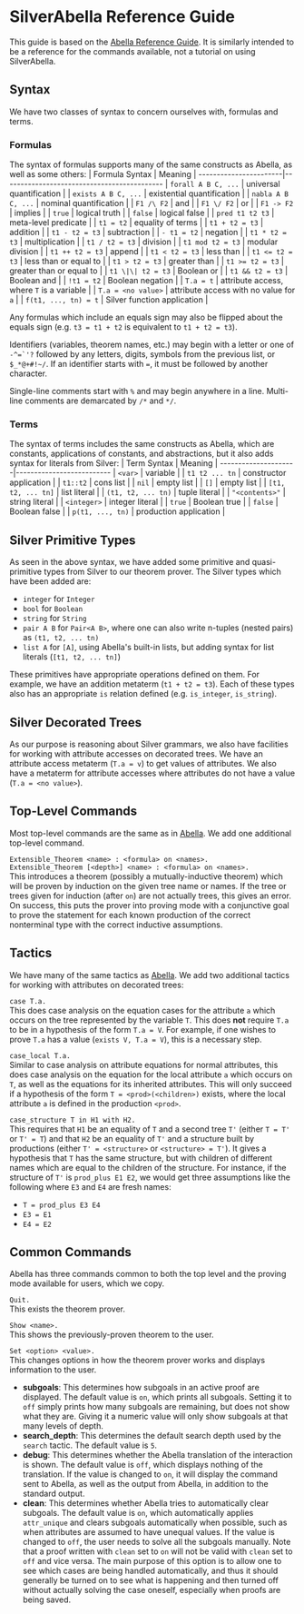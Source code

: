 

# SilverAbella Reference Guide
This guide is based on the [Abella Reference Guide][1].  It is
similarly intended to be a reference for the commands available, not a
tutorial on using SilverAbella.



## Syntax
We have two classes of syntax to concern ourselves with, formulas and
terms.

### Formulas
The syntax of formulas supports many of the same constructs as Abella,
as well as some others:
   | Formula Syntax       | Meaning                                   |
   -----------------------|--------------------------------------------
   | `forall A B C, ...`  | universal quantification                  |
   | `exists A B C, ...`  | existential quantification                |
   | `nabla A B C, ...`   | nominal quantification                    |
   | `F1 /\ F2`           | and                                       |
   | `F1 \/ F2`           | or                                        |
   | `F1 -> F2`           | implies                                   |
   | `true`               | logical truth                             |
   | `false`              | logical false                             |
   | `pred t1 t2 t3`      | meta-level predicate                      |
   | `t1 = t2`            | equality of terms                         |
   | `t1 + t2 = t3`       | addition                                  |
   | `t1 - t2 = t3`       | subtraction                               |
   | `- t1 = t2`          | negation                                  |
   | `t1 * t2 = t3`       | multiplication                            |
   | `t1 / t2 = t3`       | division                                  |
   | `t1 mod t2 = t3`     | modular division                          |
   | `t1 ++ t2 = t3`      | append                                    |
   | `t1 < t2 = t3`       | less than                                 |
   | `t1 <= t2 = t3`      | less than or equal to                     |
   | `t1 > t2 = t3`       | greater than                              |
   | `t1 >= t2 = t3`      | greater than or equal to                  |
   | `t1 \|\| t2 = t3`    | Boolean or                                |
   | `t1 && t2 = t3`      | Boolean and                               |
   | `!t1 = t2`           | Boolean negation                          |
   | `T.a = t`            | attribute access, where `T` is a variable |
   | `T.a = <no value>`   | attribute access with no value for `a`    |
   | `f(t1, ..., tn) = t` | Silver function application               |

Any formulas which include an equals sign may also be flipped about
the equals sign (e.g. `t3 = t1 + t2` is equivalent to `t1 + t2 = t3`).

Identifiers (variables, theorem names, etc.) may begin with a letter
or one of ``-^=`'?`` followed by any letters, digits, symbols from the
previous list, or `$_*@+#!~/`.  If an identifier starts with `=`,
it must be followed by another character.

Single-line comments start with `%` and may begin anywhere in a line.
Multi-line comments are demarcated by `/*` and `*/`.

### Terms
The syntax of terms includes the same constructs as Abella, which are
constants, applications of constants, and abstractions, but it also
adds syntax for literals from Silver:
   | Term Syntax        | Meaning                 |
   ---------------------|--------------------------
   | `<var>`            | variable                |
   | `t1 t2 ... tn`     | constructor application |
   | `t1::t2`           | cons list               |
   | `nil`              | empty list              |
   | `[]`               | empty list              |
   | `[t1, t2, ... tn]` | list literal            |
   | `(t1, t2, ... tn)` | tuple literal           |
   | `"<contents>"`     | string literal          |
   | `<integer>`        | integer literal         |
   | `true`             | Boolean true            |
   | `false`            | Boolean false           |
   | `p(t1, ..., tn)`   | production application  |



## Silver Primitive Types
As seen in the above syntax, we have added some primitive and
quasi-primitive types from Silver to our theorem prover.  The Silver
types which have been added are:
* `integer` for `Integer`
* `bool` for `Boolean`
* `string` for `String`
* `pair A B` for `Pair<A B>`, where one can also write n-tuples
  (nested pairs) as `(t1, t2, ... tn)`
* `list A` for `[A]`, using Abella's built-in lists, but adding syntax
  for list literals (`[t1, t2, ... tn]`)

These primitives have appropriate operations defined on them.  For
example, we have an addition metaterm (`t1 + t2 = t3`).  Each of these
types also has an appropriate `is` relation defined
(e.g. `is_integer`, `is_string`).



## Silver Decorated Trees
As our purpose is reasoning about Silver grammars, we also have
facilities for working with attribute accesses on decorated trees.  We
have an attribute access metaterm (`T.a = v`) to get values of
attributes.  We also have a metaterm for attribute accesses where
attributes do not have a value (`T.a = <no value>`).



## Top-Level Commands
Most top-level commands are the same as in [Abella][1].  We add one
additional top-level command.

`Extensible_Theorem <name> : <formula> on <names>.`  
`Extensible_Theorem [<depth>] <name> : <formula> on <names>.`  
This introduces a theorem (possibly a mutually-inductive theorem)
which will be proven by induction on the given tree name or names.
If the tree or trees given for induction (after `on`) are not
actually trees, this gives an error.  On success, this puts the
prover into proving mode with a conjunctive goal to prove the
statement for each known production of the correct nonterminal
type with the correct inductive assumptions.



## Tactics
We have many of the same tactics as [Abella][1]. We add two additional
tactics for working with attributes on decorated trees:

`case T.a.`  
This does case analysis on the equation cases for the attribute `a`
which occurs on the tree represented by the variable `T`.  This does
**not** require `T.a` to be in a hypothesis of the form `T.a = V`.
For example, if one wishes to prove `T.a` has a value
(`exists V, T.a = V`), this is a necessary step.

`case_local T.a.`  
Similar to case analysis on attribute equations for normal attributes,
this does case analysis on the equation for the local attribute `a`
which occurs on `T`, as well as the equations for its inherited
attributes.  This will only succeed if a hypothesis of the form
`T = <prod>(<children>)` exists, where the local attribute `a` is
defined in the production `<prod>`.

`case_structure T in H1 with H2.`  
This requires that `H1` be an equality of `T` and a second tree `T'`
(either `T = T'` or `T' = T`) and that `H2` be an equality of `T'` and
a structure built by productions (either `T' = <structure>` or
`<structure> = T'`).  It gives a hypothesis that `T` has the same
structure, but with children of different names which are equal to the
children of the structure.  For instance, if the structure of `T'` is
`prod_plus E1 E2`, we would get three assumptions like the following
where `E3` and `E4` are fresh names:
- `T = prod_plus E3 E4`
- `E3 = E1`
- `E4 = E2`



## Common Commands
Abella has three commands common to both the top level and the proving
mode available for users, which we copy.

`Quit.`  
This exists the theorem prover.

`Show <name>.`  
This shows the previously-proven theorem to the user.

`Set <option> <value>.`  
This changes options in how the theorem prover works and displays
information to the user.
* **subgoals**:  This determines how subgoals in an active proof are
  displayed.  The default value is `on`, which prints all subgoals.
  Setting it to `off` simply prints how many subgoals are remaining,
  but does not show what they are.  Giving it a numeric value will
  only show subgoals at that many levels of depth.
* **search_depth**:  This determines the default search depth used by
  the `search` tactic.  The default value is `5`.
* **debug**:  This determines whether the Abella translation of the
  interaction is shown.  The default value is `off`, which displays
  nothing of the translation.  If the value is changed to `on`, it
  will display the command sent to Abella, as well as the output from
  Abella, in addition to the standard output.
* **clean**:  This determines whether Abella tries to automatically
  clear subgoals.  The default value is `on`, which automatically
  applies `attr_unique` and clears subgoals automatically when
  possible, such as when attributes are assumed to have unequal
  values.  If the value is changed to `off`, the user needs to solve
  all the subgoals manually.  Note that a proof written with `clean`
  set to `on` will not be valid with `clean` set to `off` and vice
  versa.  The main purpose of this option is to allow one to see which
  cases are being handled automatically, and thus it should generally
  be turned on to see what is happening and then turned off without
  actually solving the case oneself, especially when proofs are being
  saved.



[1]: http://abella-prover.org/reference-guide.html

